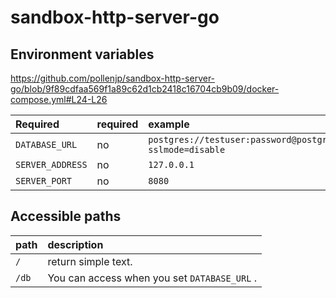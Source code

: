 # sandbox-http-server-go

## Environment variables

<https://github.com/pollenjp/sandbox-http-server-go/blob/9f89cdfaa569f1a89c62d1cb2418c16704cb9b09/docker-compose.yml#L24-L26>

| Required | required | example |
| :-- | :-- | :-- |
| `DATABASE_URL` | no | `postgres://testuser:password@postgres:5432/testdb?sslmode=disable` |
| `SERVER_ADDRESS` | no | `127.0.0.1` |
| `SERVER_PORT` | no | `8080` |

## Accessible paths

| path | description |
|:--|:--|
| `/` | return simple text. |
| `/db` | You can access when you set `DATABASE_URL` . |

